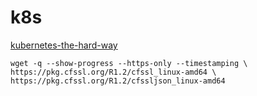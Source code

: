 # k8s
[1]: https://github.com/kelseyhightower/kubernetes-the-hard-way

[kubernetes-the-hard-way][1]

`wget -q --show-progress --https-only --timestamping \
  https://pkg.cfssl.org/R1.2/cfssl_linux-amd64 \
  https://pkg.cfssl.org/R1.2/cfssljson_linux-amd64`
